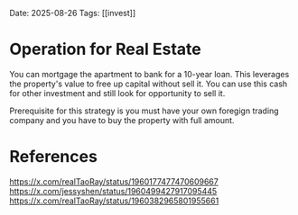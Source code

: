 
Date: 2025-08-26
Tags: [[invest]]

# Operation for Real Estate

You can mortgage the apartment to bank for a 10-year loan. This leverages the property's value to free up capital without sell it. You can use this cash for other investment and still look for opportunity to sell it.

Prerequisite for this strategy is you must have your own foregign trading company and you have to buy the property with full amount.


# References
https://x.com/realTaoRay/status/1960177477470609667
https://x.com/jessyshen/status/1960499427917095445
https://x.com/realTaoRay/status/1960382965801955661
